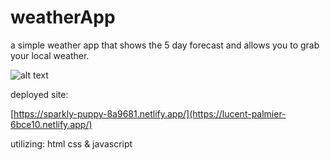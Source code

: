 # weatherApp
 
 a simple weather app that shows the 5 day forecast and allows you to grab your local weather.
 
![alt text](https://i.imgur.com/DtgcJuD.jpg)

deployed site:

[https://sparkly-puppy-8a9681.netlify.app/](https://lucent-palmier-6bce10.netlify.app/)

utilizing:
html
css
& javascript
